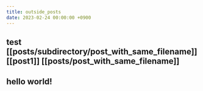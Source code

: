 ```yaml
---
title: outside_posts
date: 2023-02-24 00:00:00 +0900
---
```


test
[[posts/subdirectory/post_with_same_filename]]
[[post1]]
[[posts/post_with_same_filename]]
---
hello world!
---